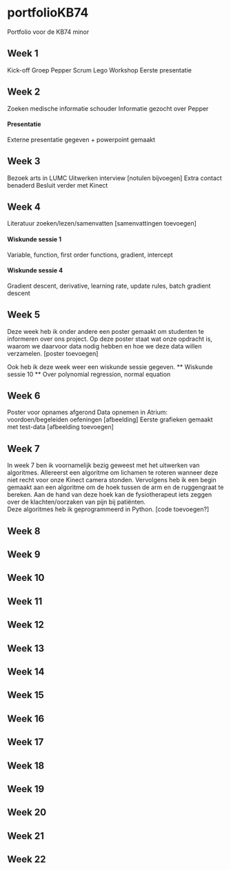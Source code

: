 # portfolioKB74
Portfolio voor de KB74 minor


## Week 1
Kick-off 
Groep Pepper
Scrum Lego Workshop
Eerste presentatie

## Week 2
Zoeken medische informatie schouder
Informatie gezocht over Pepper
#### Presentatie
Externe presentatie gegeven + powerpoint gemaakt

## Week 3
Bezoek arts in LUMC
Uitwerken interview [notulen bijvoegen]
Extra contact benaderd
Besluit verder met Kinect

## Week 4
Literatuur zoeken/lezen/samenvatten [samenvattingen toevoegen]

#### Wiskunde sessie 1 
Variable, function, first order functions, gradient, intercept
#### Wiskunde sessie 4 
Gradient descent, derivative, learning rate, update rules, batch gradient descent

## Week 5
Deze week heb ik onder andere een poster gemaakt om studenten te informeren over ons project. Op deze poster staat wat onze opdracht is, waarom we daarvoor data nodig hebben en hoe we deze data willen verzamelen. [poster toevoegen]

Ook heb ik deze week weer een wiskunde sessie gegeven. ** Wiskunde sessie 10 ** Over polynomial regression, normal equation

## Week 6
Poster voor opnames afgerond
Data opnemen in Atrium: voordoen/begeleiden oefeningen [afbeelding]
Eerste grafieken gemaakt met test-data [afbeelding toevoegen]

## Week 7
In week 7 ben ik voornamelijk bezig geweest met het uitwerken van algoritmes. Allereerst een algoritme om lichamen te roteren wanneer deze niet recht voor onze Kinect camera stonden. Vervolgens heb ik een begin gemaakt aan een algoritme om de hoek tussen de arm en de ruggengraat te bereken. Aan de hand van deze hoek kan de fysiotherapeut iets zeggen over de klachten/oorzaken van pijn bij patiënten.  
Deze algoritmes heb ik geprogrammeerd in Python.
[code toevoegen?]

## Week 8

## Week 9

## Week 10

## Week 11

## Week 12

## Week 13

## Week 14

## Week 15

## Week 16

## Week 17

## Week 18

## Week 19

## Week 20

## Week 21

## Week 22
